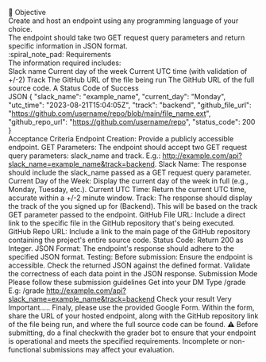 :dart: Objective
<br>
Create and host an endpoint using any programming language of your choice.
<br>
The endpoint should take two GET request query parameters and return specific information in JSON format.
<br>
:spiral_note_pad: Requirements
<br>
The information required includes:
<br>
Slack name
Current day of the week
Current UTC time (with validation of +/-2)
Track
The GitHub URL of the file being run
The GitHub URL of the full source code.
A  Status Code of Success
<br>
JSON
{
  "slack_name": "example_name",
  "current_day": "Monday",
  "utc_time": "2023-08-21T15:04:05Z",
  "track": "backend",
  "github_file_url": "https://github.com/username/repo/blob/main/file_name.ext",
  "github_repo_url": "https://github.com/username/repo",
  "status_code": 200
}
<br>
Acceptance Criteria
Endpoint Creation: Provide a publicly accessible endpoint.
GET Parameters: The endpoint should accept two GET request query parameters: slack_name and track.
       E.g.: http://example.com/api?slack_name=example_name&track=backend.
Slack Name: The response should include the slack_name passed as a GET request query parameter.
Current Day of the Week: Display the current day of the week in full (e.g., Monday, Tuesday, etc.).
Current UTC Time: Return the current UTC time, accurate within a +/-2 minute window.
Track: The response should display the track of the you signed up for (Backend). This will be based on the track GET parameter passed to the endpoint.
GitHub File URL: Include a direct link to the specific file in the GitHub repository that's being executed.
GitHub Repo URL: Include a link to the main page of the GitHub repository containing the project's entire source code.
Status Code: Return 200 as Integer.
JSON Format: The endpoint's response should adhere to the specified JSON format.
Testing: Before submission:
Ensure the endpoint is accessible.
Check the returned JSON against the defined format.
Validate the correctness of each data point in the JSON response.
Submission Mode
Please follow these submission guidelines
Get into your DM
Type /grade <your-api-endpoint-url-with-the-query-parameters>
E.g: /grade http://example.com/api?slack_name=example_name&track=backend
Check your result
                                                                Very Important.....
 Finaly, please use the provided Google Form. Within the form, share the URL of your hosted endpoint, along with the GitHub repository link of the file being run, and where the full source code can be found.
:warning: Before submitting, do a final checkwith the grader bot to ensure that your endpoint is operational and meets the specified requirements. Incomplete or non-functional submissions may affect your evaluation.
